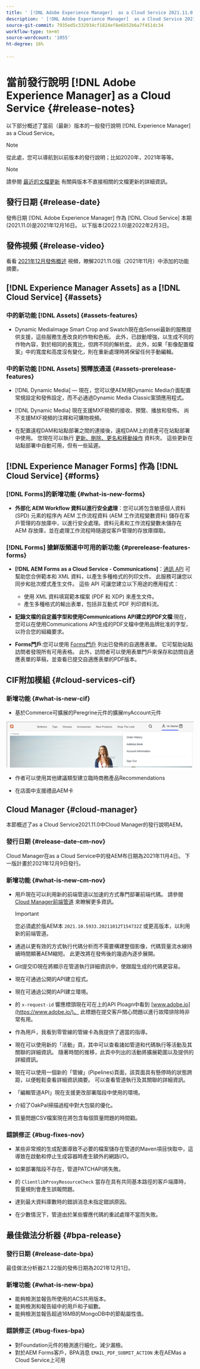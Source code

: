 ```yaml
---
title: ' [!DNL Adobe Experience Manager]  as a Cloud Service 2021.11.0 版發行說明。'
description: ' [!DNL Adobe Experience Manager]  as a Cloud Service 2021.11.0 版發行說明。'
source-git-commit: 7935ed5c332934cf1824ef8e6b52b6a7f451dc34
workflow-type: tm+mt
source-wordcount: '1055'
ht-degree: 16%

---
```



# 當前發行說明 [!DNL Adobe Experience Manager] as a Cloud Service {#release-notes}

以下部分概述了當前（最新）版本的一般發行說明 [!DNL Experience Manager] as a Cloud Service。

>[!NOTE]
>
>從此處，您可以導航到以前版本的發行說明；比如2020年，2021年等等。

>[!NOTE]
>
>請參閱 [最近的文檔更新](https://experienceleague.adobe.com/docs/experience-manager-release-information/aem-release-updates/doc-updates/documentation-updates.html) 有關與版本不直接相關的文檔更新的詳細資訊。

## 發行日期 {#release-date}

發佈日期 [!DNL Adobe Experience Manager] 作為 [!DNL Cloud Service] 本期(2021.11.0)是2021年12月16日。
以下版本(2022.1.0)是2022年2月3日。

## 發佈視頻 {#release-video}

看看 [2021年12月發佈概述](https://video.tv.adobe.com/v/339278) 視頻，瞭解2021.11.0版（2021年11月）中添加的功能摘要。

## [!DNL Experience Manager Assets] as a [!DNL Cloud Service] {#assets}

### 中的新功能 [!DNL Assets] {#assets-features}

* Dynamic MediaImage Smart Crop and Swatch現在由Sensei最新的服務提供支援，這些服務生產改良的作物和色板。 此外，已啟動增強，以生成不同的作物內容，對於相同的長寬比，但跨不同的解析度。 此外，如果「影像配置檔案」中的寬度和高度沒有變化，則在重新處理時將保留任何手動編輯。

### 中的新功能 [!DNL Assets] 預釋放通道 {#assets-prerelease-features}

* [!DNL Dynamic Media]  — 現在，您可以使AEM用Dynamic Media介面配置常規設定和發佈設定，而不必通過Dynamic Media Classic案頭應用程式。

* [!DNL Dynamic Media] 現在支援MXF視頻的接收、預覽、播放和發佈。 尚不支援MXF視頻的注釋和可購物視頻。

* 在配置遠程DAM和站點部署之間的連接後，遠程DAM上的資產可在站點部署中使用。 您現在可以執行 [更新、刪除、更名和移動操作](/help/assets/use-assets-across-connected-assets-instances.md) 資料夾。 這些更新在站點部署中自動可用，但有一些延遲。

## [!DNL Experience Manager Forms] 作為 [!DNL Cloud Service] {#forms}

### [!DNL Forms]的新增功能 {#what-is-new-forms}

* **外部化 AEM Workflow 資料以進行安全處理**：您可以將包含敏感個人資料 (SPD) 元素的程序內 AEM 工作流程資料 (AEM 工作流程變數資料) 儲存在客戶管理的存放庫中，以進行安全處理。資料元素和工作流程變數未儲存在 AEM 存放庫，並在處理工作流程時隨選從客戶管理的存放庫擷取。

### [!DNL Forms] 搶鮮版頻道中可用的新功能 {#prerelease-features-forms}

* **[!DNL AEM Forms as a Cloud Service - Communications]**：[通訊 API](https://experienceleague.adobe.com/docs/experience-manager-forms-cloud-service/forms/using-communications/aem-forms-cloud-service-communications.html) 可幫助您合併範本和 XML 資料，以產生多種格式的列印文件。 此服務可讓您以同步和批次模式產生文件。 這些 API 可讓您建立以下用途的應用程式：

   * 使用 XML 資料填寫範本檔案 (PDF 和 XDP) 來產生文件。
   * 產生多種格式的輸出表單，包括非互動式 PDF 列印資料流。

* **記錄文檔的自定義字型和使用Communications API建立的PDF文檔**:現在，您可以在使用Communications API生成的PDF文檔中使用品牌批准的字型，以符合您的組織要求。

* **Forms門戶**:您可以使用 [Forms門戶](/help/forms/configure-forms-portal.md) 列出已發佈的自適應表單。 它可幫助站點訪問者發現所有可用表格。 此外，訪問者可以使用表單門戶來保存和訪問自適應表單的草稿，並查看已提交自適應表單的PDF版本。

## CIF附加模組 {#cloud-services-cif}

### 新增功能 {#what-is-new-cif}

* 基於Commerce可擴展的Peregrine元件的擴展myAccount元件

![擴展的myAccount元件](/help/assets/CIF/extended-myAccount-components.png)

* 作者可以使用其他建議類型建立臨時商務產品Recommendations

* 在店面中支援禮品AEM卡

## Cloud Manager {#cloud-manager}

本節概述了as a Cloud Service2021.11.0中Cloud Manager的發行說明AEM。

### 發行日期 {#release-date-cm-nov}

Cloud Manager在as a Cloud Service中的發AEM布日期為2021年11月4日。
下一版計畫於2021年12月9日發行。

### 新增功能 {#what-is-new-cm-nov}

* 用戶現在可以利用新的前端管道以加速的方式專門部署前端代碼。 請參閱 [Cloud Manager前端管道](/help/implementing/cloud-manager/configuring-pipelines/introduction-ci-cd-pipelines.md#front-end) 來瞭解更多資訊。

   >[!IMPORTANT]
   >您必須處於版AEM本 `2021.10.5933.20211012T154732Z` 或更高版本，以利用新的前端管道。

* 通過以更有效的方式執行代碼分析而不需要構建整個影像，代碼質量流水線持續時間顯著AEM縮短。 此更改將在發佈後的幾週內逐步展開。

* Git提交ID現在將顯示在管道執行詳細資訊中，使跟蹤生成的代碼更容易。

* 現在可通過公開的API建立程式。

* 現在可通過公開的API建立環境。

* 的 `x-request-id` 響應標頭現在可在上的API Ploagn中看到 [www.adobe.io](https://www.adobe.io/)。 此標題在提交客戶關心問題以進行故障排除時非常有用。

* 作為用戶，我看到零管線的管線卡為我提供了適當的指導。

* 現在可以使用新的「活動」頁，其中可以查看諸如管道和代碼執行等活動及其關聯的詳細資訊。 隨著時間的推移，此頁中列出的活動將擴展範圍以及提供的詳細資訊。

* 現在可以使用一個新的「管線」(Pipelines)頁面，該頁面具有懸停時的狀態跨距，以便輕鬆查看詳細資訊摘要。 可以查看管道執行及其關聯的詳細資訊。

* 「編輯管道API」現在支援更改部署階段中使用的環境。

* 介紹了OakPal掃描過程中對大包裝的優化。

* 質量問題CSV檔案現在將包含每個質量問題的時間戳。

### 錯誤修正 {#bug-fixes-nov}

* 某些非常規的生成配置導致不必要的檔案儲存在管道的Maven項目快取中，這導致在啟動和停止生成容器時產生額外的網路I/O。

* 如果部署階段不存在，管道PATCHAPI將失敗。

* 的 `ClientlibProxyResourceCheck` 當存在具有共同基本路徑的客戶端庫時，質量規則會產生誤報問題。

* 達到最大資料庫數時的錯誤消息未指定錯誤原因。

* 在少數情況下，管道由於某些響應代碼的重試處理不當而失敗。

## 最佳做法分析器 {#bpa-release}

### 發行日期 {#release-date-bpa}

最佳做法分析器2.1.22版的發佈日期為2021年12月1日。

### 新增功能 {#what-is-new-bpa}

* 能夠檢測並報告所使用的ACS共用版本。
* 能夠檢測和報告組中的用戶和子組數。
* 能夠檢測並報告超過16MB的MongoDB中的節點屬性值。

### 錯誤修正 {#bug-fixes-bpa}

* 對Foundation元件的檢測進行細化，減少漏檢。
* 對於AEM Forms客戶，BPA消息 `EMAIL_PDF_SUBMIT_ACTION` 未在AEMas a Cloud Service上可用

